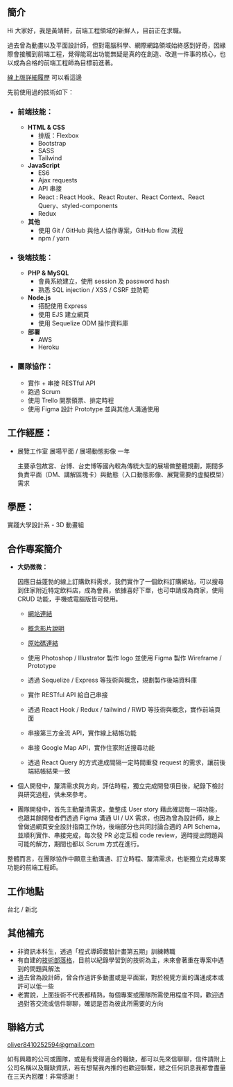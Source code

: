 ## 簡介

Hi 大家好，我是黃靖軒，前端工程領域的新鮮人，目前正在求職。

過去曾為動畫以及平面設計師，但對電腦科學、網際網路領域始終感到好奇，因緣際會接觸到前端工程，覺得能寫出功能無疑是真的在創造、改進一件事的核心，也以成為合格的前端工程師為目標前進著。

[線上版詳細履歷](https://www.cakeresume.com/oliver8410252594) 可以看這邊

先前使用過的技術如下：

- ### 前端技能：

  - **HTML & CSS**
    - 排版：Flexbox
    - Bootstrap
    - SASS
    - Tailwind
  - **JavaScript**
    - ES6
    - Ajax requests
    - API 串接
    - React : React Hook、React Router、React Context、React Query、styled-components
    - Redux
  - **其他**
    - 使用 Git / GitHub 與他人協作專案，GitHub flow 流程
    - npm / yarn

- ### 後端技能：
  - **PHP & MySQL**
    - 會員系統建立，使用 session 及 password hash
    - 熟悉 SQL injection / XSS / CSRF 並防範
  - **Node.js**
    - 搭配使用 Express
    - 使用 EJS 建立網頁
    - 使用 Sequelize ODM 操作資料庫
  - **部署**
    - AWS
    - Heroku
- ### 團隊協作：

  - 實作 + 串接 RESTful API
  - 跑過 Scrum
  - 使用 Trello 開票領票、排定時程
  - 使用 Figma 設計 Prototype 並與其他人溝通使用

## 工作經歷：

- 展覽工作室 展場平面 / 展場動態影像 一年

  主要承包故宮、台博、台史博等國內較為傳統大型的展場做整體規劃，期間多負責平面（DM、講解區塊卡）與動態（入口動態影像、展覽需要的虛擬模型）需求

## 學歷：

實踐大學設計系 - 3D 動畫組

## 合作專案簡介

- **大奶微微：**

  因應日益蓬勃的線上訂購飲料需求，我們實作了一個飲料訂購網站，可以搜尋到住家附近特定飲料店，成為會員，依據喜好下單，也可申請成為商家，使用 CRUD 功能，手機或電腦版皆可使用。

  - [網站連結](https://main.d318dyc2vbskcy.amplifyapp.com/)
  - [概念影片說明](https://www.youtube.com/watch?v=wSeCTs_L-9c)
  - [原始碼連結](https://github.com/Lindsay0214/Da-Nai-Wei-Wei-front-end)

  - 使用 Photoshop / Illustrator 製作 logo 並使用 Figma 製作 Wireframe / Prototype
  - 透過 Sequelize / Express 等技術與概念，規劃製作後端資料庫
  - 實作 RESTful API 給自己串接
  - 透過 React Hook / Redux / tailwind / RWD 等技術與概念，實作前端頁面
  - 串接第三方金流 API，實作線上結帳功能
  - 串接 Google Map API，實作住家附近搜尋功能
  - 透過 React Query 的方式達成間隔一定時間重發 request 的需求，讓前後端結帳結果一致

- 個人開發中，釐清需求與方向，評估時程，獨立完成開發項目後，紀錄下檢討與研究過程，供未來參考。
- 團隊開發中，首先主動釐清需求，彙整成 User story 藉此確認每一項功能，也跟其餘開發者們透過 Figma 溝通 UI / UX 需求，也因為曾為設計師，線上曾做過網頁安全設計指南工作坊，後端部分也共同討論合適的 API Schema，並順利實作、串接完成，每次發 PR 必定互相 code review，適時提出問題與可能的解方，期間也都以 Scrum 方式在進行。

整體而言，在團隊協作中願意主動溝通、訂立時程、釐清需求，也能獨立完成專案功能的前端工程師。

## 工作地點

台北 / 新北

## 其他補充

- 非資訊本科生，透過「程式導師實驗計畫第五期」訓練轉職
- 有自建的[技術部落格](https://codemonkey.coderbridge.io/)，目前以紀錄學習到的技術為主，未來會著重在專案中遇到的問題與解法
- 過去曾為設計師，曾合作過許多動畫或是平面案，對於視覺方面的溝通成本或許可以低一些
- 老實說，上面技術不代表都精熟，每個專案或團隊所需使用程度不同，歡迎透過對答交流或信件聊聊，確認是否為彼此所需要的方向

## 聯絡方式

oliver8410252594@gmail.com

如有興趣的公司或團隊，或是有覺得適合的職缺，都可以先來信聊聊，信件請附上公司名稱以及職缺資訊，若有想幫我內推的也歡迎聯繫，總之任何訊息我都會盡量在三天內回覆！非常感謝！
